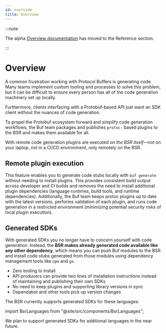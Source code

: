 ```yaml
---
id: overview
title: Overview
---
```


:::note

The alpha
[Overview documentation](../../reference/deprecated/remote-generation/overview.md)
has moved to the Reference section.

:::

# Overview

A common frustration working with Protocol Buffers is generating code. Many
teams implement custom tooling and processes to solve this problem, but it can
be difficult to ensure every person has all of the code generation machinery set
up locally.

Furthermore, clients interfacing with a Protobuf-based API just want an SDK
client without the nuances of code generation.

To propel the Protobuf ecosystem forward and simplify code generation workflows,
the Buf team packages and publishes `protoc-` based plugins to the BSR and makes
them available for all.

With remote code generation plugins are executed _on the BSR itself_&mdash;not
on your laptop, not in a CI/CD environment, only remotely on the BSR.

## Remote plugin execution

This feature enables you to generate code stubs locally with `buf generate`
without needing to install plugins. This provides consistent build output across
developer and CI builds and removes the need to install additional plugin
dependencies (language runtimes, build tools, and runtime dependencies).
Additionally, the Buf team keeps protoc plugins up to date with the latest
versions, performs validation of each plugin, and runs code generation in a
restricted environment (minimizing potential security risks of local plugin
execution).

## Generated SDKs

With generated SDKs you no longer have to concern yourself with code generation.
Instead, the **BSR makes already generated code available like any other
dependency**, which means you can push Buf modules to the BSR and install code
stubs generated from those modules using dependency management tools like `npm`
and `go`.

- Zero tooling to install
- API producers can provide two lines of installation instructions instead of
  maintaining and publishing their own SDKs
- No need to keep plugins and supporting library versions in sync
- Dependabot and other tools pick up version changes

The BSR currently supports generated SDKs for these languages:

import BsrLanguages from "@site/src/components/BsrLanguages";

<BsrLanguages />

We plan to support generated SDKs for additional languages in the near future.
